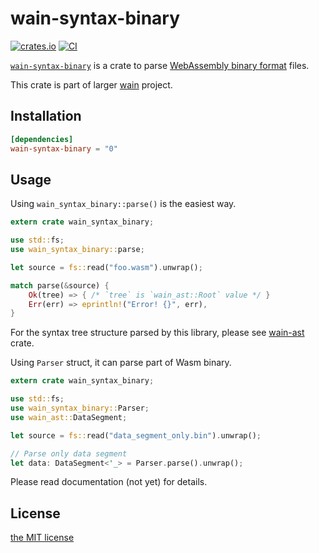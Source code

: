 wain-syntax-binary
==================
[![crates.io][crates-io-badge]][crates-io]
[![CI][ci-badge]][ci]

[`wain-syntax-binary`][gh] is a crate to parse [WebAssembly binary format][wasm-spec-bin] files.

This crate is part of larger [wain][proj] project.


## Installation

```toml
[dependencies]
wain-syntax-binary = "0"
```


## Usage

Using `wain_syntax_binary::parse()` is the easiest way.

```rust
extern crate wain_syntax_binary;

use std::fs;
use wain_syntax_binary::parse;

let source = fs::read("foo.wasm").unwrap();

match parse(&source) {
    Ok(tree) => { /* `tree` is `wain_ast::Root` value */ }
    Err(err) => eprintln!("Error! {}", err),
}
```

For the syntax tree structure parsed by this library, please see [wain-ast][ast] crate.

Using `Parser` struct, it can parse part of Wasm binary.

```rust
extern crate wain_syntax_binary;

use std::fs;
use wain_syntax_binary::Parser;
use wain_ast::DataSegment;

let source = fs::read("data_segment_only.bin").unwrap();

// Parse only data segment
let data: DataSegment<'_> = Parser.parse().unwrap();
```

Please read documentation (not yet) for details.


## License

[the MIT license](./LICENSE.txt)

[ci-badge]: https://github.com/rhysd/wain/workflows/CI/badge.svg?branch=master&event=push
[ci]: https://github.com/rhysd/wain/actions?query=workflow%3ACI+branch%3Amaster+event%3Apush
[crates-io-badge]: https://img.shields.io/crates/v/wain-syntax-binary.svg
[crates-io]: https://crates.io/crates/wain-syntax-binary
[gh]: https://github.com/rhysd/wain/tree/master/wain-syntax-binary
[wasm-spec-bin]: https://webassembly.github.io/spec/core/binary/index.html
[proj]: https://github.com/rhysd/wain
[ast]: https://crates.io/crates/wain-syntax-binary
